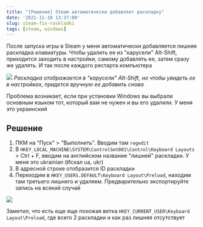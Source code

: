 ```yaml
---
title: "[Решение] Steam автоматически добавляет раскладку"
date: '2021-11-18 13:37:00'
slug: steam-fix-raskladki
tags: [steam, windows]
---
```


После запуска игры в Steam у меня автоматически добавляется лишняя раскладка клавиатуры. Чтобы удалить ее из "карусели" Alt-Shift, приходится заходить в настройки, самому добавлять ее, затем сразу же удалять. И так после каждого рестарта компьютера

![](https://s3.amd-nick.me/2019/06/unwanted-keyboard-layout.png)
*Раскладка отображается в "карусели" Alt-Shift, но чтобы увидеть ее в настройках, придется вручную ее добавить снова*

Проблема возникает, если при установки Windows вы выбрали основным языком тот, который вам не нужен и вы его удалили. У меня это украинский

## Решение

1. ПКМ на "Пуск" > "Выполнить". Вводим там `regedit`
2. В `HKEY_LOCAL_MACHINE\SYSTEM\ControlSet001\Control\Keyboard Layouts` > Ctrl + F, вводим на английском название "лишней" раскладки. У меня это ukrainian (Искал ua, ukr)
3. В адресной строке отобразится ID раскладки
4. Переходим в `HKEY_USERS.DEFAULT\Keyboard Layout\Preload`, находим там третьего лишнего и удаляем. Предварительно экспортируйте запись на всякий случай

![](https://s3.amd-nick.me/2019/06/regedit-control-keyboard-layouts-ukrainian.png)

Заметил, что есть еще еще похожая ветка `HKEY_CURRENT_USER\Keyboard Layout\Preload`, где всего 2 раскладки и как раз лишняя отсутствует

